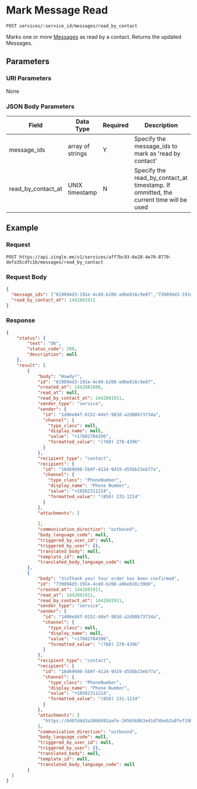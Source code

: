 # Mark Message Read

    POST services/:service_id/messages/read_by_contact
    
Marks one or more [Messages] as read by a contact. Returns the updated Messages.

## Parameters
### URI Parameters
None
### JSON Body Parameters
Field | Data Type | Required | Description
--- | --- | --- | ---
message_ids | array of strings | Y | Specify the message_ids to mark as 'read by contact'
read_by_contact_at | UNIX timestamp| N | Specify the read_by_contact_at timestamp.  If ommitted, the current time will be used

## Example
### Request

    POST https://api.zingle.me/v1/services/aff7bc93-6e28-4e70-8770-defa35cdfc1b/messages/read_by_contact
### Request Body 
```json
{
  "message_ids": ["819094d3-191e-4c49-b208-a9be816c9e87","739094d3-191e-4c49-b208-a9be816c39b0"],
  "read_by_contact_at": 1442881911
}
```
### Response
``` json
{
    "status": {
        "text": "OK",
        "status_code": 200,
        "description": null
    },
    "result": [
        {
            "body": "Howdy!",
            "id": "819094d3-191e-4c49-b208-a9be816c9e87",
            "created_at": 1442881800,
            "read_at": null,
            "read_by_contact_at": 1442881911,
            "sender_type": "service",
            "sender": {
              "id": "1d06e84f-8152-4de7-983d-a2d88b73734a",
              "channel": {
                "type_class": null,
                "display_name": null,
                "value": "+17602784396",
                "formatted_value": "(760) 278-4396"
              }
            },
            "recipient_type": "contact",
            "recipient": {
              "id": "18d69698-5b9f-4124-9d19-d55bb23eb77a",
              "channel": {
                "type_class": "PhoneNumber",
                "display_name": "Phone Number",
                "value": "+18582311214",
                "formatted_value": "(858) 231-1214"
              }
            },
            "attachments": [
              
            ],
            "communication_direction": "outbound",
            "body_language_code": null,
            "triggered_by_user_id": null,
            "triggered_by_user": {},
            "translated_body": null,
            "template_id": null,
            "translated_body_language_code": null
        },
        {
            "body": "3\nThank you! Your order has been confirmed",
            "id": "739094d3-191e-4c49-b208-a9be816c39b0",
            "created_at": 1442881911,
            "read_at": 1442881911,
            "read_by_contact_at": 1442881911,
            "sender_type": "service",
            "sender": {
              "id": "1d06e84f-8152-4de7-983d-a2d88b73734a",
              "channel": {
                "type_class": null,
                "display_name": null,
                "value": "+17602784396",
                "formatted_value": "(760) 278-4396"
              }
            },
            "recipient_type": "contact",
            "recipient": {
              "id": "18d69698-5b9f-4124-9d19-d55bb23eb77a",
              "channel": {
                "type_class": "PhoneNumber",
                "display_name": "Phone Number",
                "value": "+18582311214",
                "formatted_value": "(858) 231-1214"
              }
            },
            "attachments": [
              "https://6407d4d3a30bb891aafe-345656863e41d74beb2a8fef19bcbe4a.ssl.cf1.rackcdn.com/attachment_5713.gif"
            ],
            "communication_direction": "outbound",
            "body_language_code": null,
            "triggered_by_user_id": null,
            "triggered_by_user": {},
            "translated_body": null,
            "template_id": null,
            "translated_body_language_code": null
        }        
  ]
}
```
[Messages]: README.md
